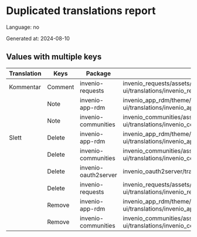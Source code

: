 # Duplicated translations report

Language: no

Generated at: 2024-08-10


## Values with multiple keys


| Translation | Keys | Package | File |
|-------------|------| --- | --- |
| Kommentar| Comment | invenio-requests | invenio_requests/assets/semantic-ui/translations/invenio_requests/messages/no/messages.po |
|| Note | invenio-app-rdm | invenio_app_rdm/theme/assets/semantic-ui/translations/invenio_app_rdm/messages/no/messages.po |
|| Note | invenio-communities | invenio_communities/assets/semantic-ui/translations/invenio_communities/messages/no/messages.po |
| Slett| Delete | invenio-app-rdm | invenio_app_rdm/theme/assets/semantic-ui/translations/invenio_app_rdm/messages/no/messages.po |
|| Delete | invenio-communities | invenio_communities/assets/semantic-ui/translations/invenio_communities/messages/no/messages.po |
|| Delete | invenio-oauth2server | invenio_oauth2server/translations/no/LC_MESSAGES/messages.po |
|| Delete | invenio-requests | invenio_requests/assets/semantic-ui/translations/invenio_requests/messages/no/messages.po |
|| Remove | invenio-app-rdm | invenio_app_rdm/theme/assets/semantic-ui/translations/invenio_app_rdm/messages/no/messages.po |
|| Remove | invenio-communities | invenio_communities/assets/semantic-ui/translations/invenio_communities/messages/no/messages.po |
